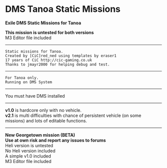 # DMS Tanoa Static Missions
<b>Exile DMS Static Missions for Tanoa</b><br>

<b>This mission is untested for both versions</b><br>
M3 Editor file included<br>

*******************************************************
	Static missions for Tanoa.
	Created by [CiC]red_ned using templates by eraser1 
	17 years of CiC http://cic-gaming.co.uk
	Thanks to jmayr2000 for helping debug and test.
*******************************************************
	For Tanoa only.
	Running on DMS System
*******************************************************
You must have DMS installed<br>

*******************************************************
<b>v1.0</b> is hardcore only with no vehicle.<br>
<b>v2.1</b> is multi difficulties with chance of persistent vehicle (on some missions) and lots of editable functions.
*******************************************************

<b>New Georgetown mission (BETA)</b><br>
<b>Use at own risk and report any issues to forums</b><br>
Heli version is untested<br>
No Heli version included<br>
A simple v1.0 included<br>
M3 Editor file included<br>